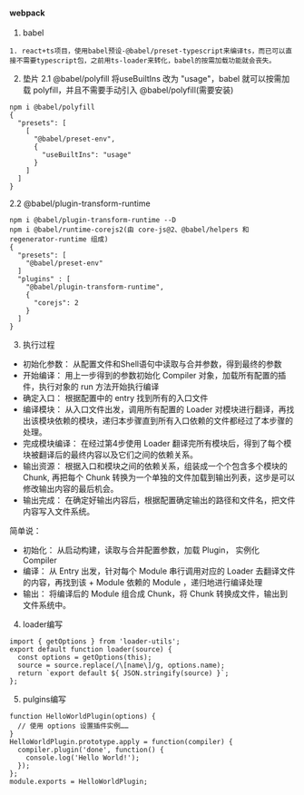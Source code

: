 #### webpack
1. babel
```
1. react+ts项目，使用babel预设-@babel/preset-typescript来编译ts，而已可以直接不需要typescript包，之前用ts-loader来转化，babel的按需加载功能就会丧失。
```

2. 垫片
2.1 @babel/polyfill
将useBuiltIns 改为 "usage"，babel 就可以按需加载 polyfill，并且不需要手动引入 @babel/polyfill(需要安装)
```
npm i @babel/polyfill
{
  "presets": [
    [
      "@babel/preset-env",
      {
        "useBuiltIns": "usage"
      }
    ]
  ]
}
```

2.2 @babel/plugin-transform-runtime
```
npm i @babel/plugin-transform-runtime --D
npm i @babel/runtime-corejs2(由 core-js@2、@babel/helpers 和 regenerator-runtime 组成)
{
  "presets": [
    "@babel/preset-env"
  ]
  "plugins" : [
    "@babel/plugin-transform-runtime",
    {
      "corejs": 2
    }
  ]
}
```

3. 执行过程
+ 初始化参数： 从配置文件和Shell语句中读取与合并参数，得到最终的参数
+ 开始编译： 用上一步得到的参数初始化 Compiler 对象，加载所有配置的插件，执行对象的 run 方法开始执行编译
+ 确定入口： 根据配置中的 entry 找到所有的入口文件
+ 编译模块： 从入口文件出发，调用所有配置的 Loader 对模块进行翻译，再找出该模块依赖的模块，递归本步骤直到所有入口依赖的文件都经过了本步骤的处理。
+ 完成模块编译： 在经过第4步使用 Loader 翻译完所有模块后，得到了每个模块被翻译后的最终内容以及它们之间的依赖关系。
+ 输出资源： 根据入口和模块之间的依赖关系，组装成一个个包含多个模块的 Chunk, 再把每个 Chunk 转换为一个单独的文件加载到输出列表，这步是可以修改输出内容的最后机会。
+ 输出完成： 在确定好输出内容后，根据配置确定输出的路径和文件名，把文件内容写入文件系统。

简单说：
+ 初始化： 从启动构建，读取与合并配置参数，加载 Plugin， 实例化 Compiler
+ 编译： 从 Entry 出发，针对每个 Module 串行调用对应的 Loader 去翻译文件的内容，再找到该 + Module 依赖的 Module ，递归地进行编译处理
+ 输出： 将编译后的 Module 组合成 Chunk，将 Chunk 转换成文件，输出到文件系统中。

4. loader编写
```
import { getOptions } from 'loader-utils';
export default function loader(source) {
  const options = getOptions(this);
  source = source.replace(/\[name\]/g, options.name);
  return `export default ${ JSON.stringify(source) }`;
};
```

5. pulgins编写
```
function HelloWorldPlugin(options) {
  // 使用 options 设置插件实例……
}
HelloWorldPlugin.prototype.apply = function(compiler) {
  compiler.plugin('done', function() {
    console.log('Hello World!');
  });
};
module.exports = HelloWorldPlugin;
```
